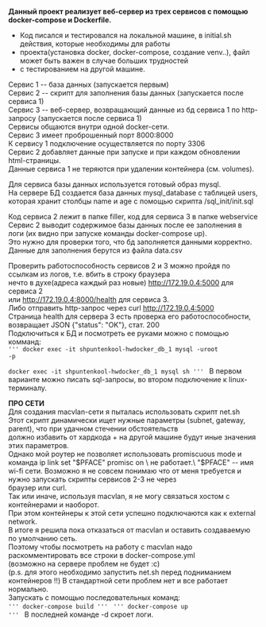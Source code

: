 **Данный проект реализует веб-сервер из трех сервисов с помощью docker-compose и Dockerfile.** 
* Код писался и тестировался на локальной машине, в initial.sh действия, которые необходимы для работы
* проекта(установка docker, docker-compose, создание venv..), файл может быть важен в случае больших трудностей 
* с тестированием на другой машине. 

Сервис 1 -- база данных (запускается первым) \
Сервис 2 -- скрипт для заполнения базы данных (запускается после сервиса 1) \
Сервис 3 -- веб-сервер, возвращающий данные из бд сервиса 1 по http-запросу (запускается после сервиса 1) \
Сервисы общаются внутри одной docker-сети. \
Сервис 3 имеет проброшенный порт 8000:8000 \
К сервису 1 подключение осуществляется по порту 3306 \
Сервис 2 добавляет данные при запуске и при каждом обновлении html-страницы. \
Данные сервиса 1 не теряются при удалении контейнера (см. volumes). 

Для сервиса базы данных используется готовый образ mysql. \
На сервере БД создается база данных mysql_database с таблицей 
users, которая хранит столбцы name и age с помощью скрипта /sql_init/init.sql 

Код сервиса 2 лежит в папке filler, код для сервиса 3 в папке webservice \
Сервис 2 выводит содержимое базы данных после ее заполнения в логи (их видно при запуске команды docker-compose up). \
Это нужно для проверки того, что бд заполняется данными корректно. \
Данные для заполнения берутся из файла data.csv 

Проверить работоспособность сервисов 2 и 3 можно пройдя по ссылкам из логов, т.е. вбить в строку браузера \
нечто в духе(адреса каждый раз новые) http://172.19.0.4:5000 для сервиса 2 \
или http://172.19.0.4:8000/health для сервиса 3. \
Либо отправить http-запрос через curl http://172.19.0.4:5000 \
Страница health для сервера 3 есть проверка его работоспособности, \
возвращает JSON {"status": "OK"}, стат. 200 \
Подключиться к БД и посмотреть ее руками можно с помощью комманд: \
<code>'''
docker exec -it shpuntenkool-hwdocker_db_1  mysql -uroot -p \
docker exec -it shpuntenkool-hwdocker_db_1  mysql sh
'''
</code>
В первом варианте можно писать sql-запросы, во втором подключение к linux-терминалу. 

**ПРО СЕТИ** \
Для создания macvlan-сети я пыталась использовать скрипт net.sh \
Этот скрипт динамически ищет нужные параметры (subnet, gateway, parent), что при удачном стечении обстоятельств \
должно избавить от хардкода + на другой машине будут иные значения этих параметров. \
Однако мой роутер не позволяет использовать promiscuous mode и команда ip link set "$PFACE" promisc on \
не работает.\
"$PFACE" -- имя wi-fi сети.
Возможно я не совсем понимаю что от меня требуется и нужно запускать скрипты сервисов 2-3 не через \
браузер или curl. \
Так или иначе, используя macvlan, я не могу связаться хостом с контейнерами и наоборот.\
При этом контейнеры к этой сети успешно подключаются как к external network. \
В итоге я решила пока отказаться от macvlan и оставить создаваемую по умолчанию сеть.\
Поэтому чтобы посмотреть на работу с macvlan надо раскомментировать все строки в docker-compose.yml \
(возможно на сервере проблем не будет :с) \
(p.s. для этого необходимо запустить net.sh перед подниманием контейнеров !!)
В стандартной сети проблем нет и все работает нормально. \
Запускать с помощью последовательных команд: \
<code>'''
docker-compose build
'''
</code>
<code>'''
docker-compose up 
'''
</code>
В последней команде -d скроет логи. 
